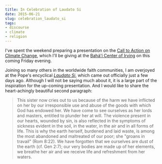 ```yaml
---
title: In Celebration of Laudato Si
date: 2015-06-21
slug: celebration_laudato_si
tags:
- discourse
- climate
- religion
---
```


I've spent the weekend preparing a presentation on the [Call to Action on
Climate Change](./06-28-faithful_call_to_actonclimate_change_-_recap.md), which
I'll be giving at the [Bah&aacute;'&iacute; Center of
Irving](https://www.irvingbahai.org) on this coming Friday evening.

Joining so many others in the worldwide faith communities, I am overjoyed at the
Pope's encyclical [_Laudato
Si_](https://www.vatican.va/content/francesco/en/encyclicals/documents/papa-francesco_20150524_enciclica-laudato-si.html), which came out officially just a few days ago. Although I will not be
saying much about it, it is a large part of the inspiration for the up-coming
presentation. And I would like to share the heart-achingly beautiful second
paragraph:

> This sister now cries out to us because of the harm we have inflicted on her
> by our irresponsible use and abuse of the goods with which God has endowed
> her. We have come to see ourselves as her lords and masters, entitled to
> plunder her at will. The violence present in our hearts, wounded by sin, is
> also reflected in the symptoms of sickness evident in the soil, in the water,
> in the air and in all forms of life. This is why the earth herself, burdened
> and laid waste, is among the most abandoned and maltreated of our poor; she
> "groans in travail" (Rom 8:22). We have forgotten that we ourselves are dust
> of the earth (cf. Gen 2:7); our very bodies are made up of her elements, we
> breathe her air and we receive life and refreshment from her waters.

<!-- truncate -->
